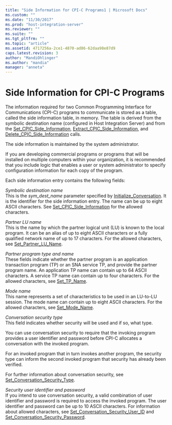 ```yaml
---
title: "Side Information for CPI-C Programs1 | Microsoft Docs"
ms.custom: ""
ms.date: "11/30/2017"
ms.prod: "host-integration-server"
ms.reviewer: ""
ms.suite: ""
ms.tgt_pltfrm: ""
ms.topic: "article"
ms.assetid: 4717256a-2ce1-4870-ad86-62daa98e87d9
caps.latest.revision: 3
author: "MandiOhlinger"
ms.author: "mandia"
manager: "anneta"
---
```

# Side Information for CPI-C Programs
The information required for two Common Programming Interface for Communications (CPI-C) programs to communicate is stored as a table, called the side information table, in memory. The table is derived from the symbolic destination name (configured in Host Integration Server) and from the [Set_CPIC_Side_Information](../HIS2010/set-cpic-side-information-cpi-c-1.md), [Extract_CPIC_Side_Information](../HIS2010/extract-cpic-side-information-cpi-c-2.md), and [Delete_CPIC_Side_Information](../HIS2010/delete-cpic-side-information-cpi-c-1.md) calls.  
  
 The side information is maintained by the system administrator.  
  
 If you are developing commercial programs or programs that will be installed on multiple computers within your organization, it is recommended that you include logic that enables a user or system administrator to specify configuration information for each copy of the program.  
  
 Each side information entry contains the following fields:  
  
 *Symbolic destination name*  
 This is the *sym_dest_name* parameter specified by [Initialize_Conversation](../HIS2010/initialize-conversation-cpi-c-2.md). It is the identifier for the side information entry. The name can be up to eight ASCII characters. See [Set_CPIC_Side_Information](../HIS2010/set-cpic-side-information-cpi-c-1.md) for the allowed characters.  
  
 *Partner LU name*  
 This is the name by which the partner logical unit (LU) is known to the local program. It can be an alias of up to eight ASCII characters or a fully qualified network name of up to 17 characters. For the allowed characters, see [Set_Partner_LU_Name](../HIS2010/set-partner-lu-name-cpi-c-1.md).  
  
 *Partner program type and name*  
 These fields indicate whether the partner program is an application transaction program (TP) or an SNA service TP, and provide the partner program name. An application TP name can contain up to 64 ASCII characters. A service TP name can contain up to four characters. For the allowed characters, see [Set_TP_Name](../HIS2010/set-tp-name-cpi-c-2.md).  
  
 *Mode name*  
 This name represents a set of characteristics to be used in an LU-to-LU session. The mode name can contain up to eight ASCII characters. For the allowed characters, see [Set_Mode_Name](../HIS2010/set-mode-name-cpi-c-1.md).  
  
 *Conversation security type*  
 This field indicates whether security will be used and if so, what type.  
  
 You can use conversation security to require that the invoking program provides a user identifier and password before CPI-C allocates a conversation with the invoked program.  
  
 For an invoked program that in turn invokes another program, the security type can inform the second invoked program that security has already been verified.  
  
 For further information about conversation security, see [Set_Conversation_Security_Type](../HIS2010/set-conversation-security-type-cpi-c-2.md).  
  
 *Security user identifier and password*  
 If you intend to use conversation security, a valid combination of user identifier and password is required to access the invoked program. The user identifier and password can be up to 10 ASCII characters. For information about allowed characters, see [Set_Conversation_Security_User_ID](../HIS2010/set-conversation-security-user-id-cpi-c-2.md) and [Set_Conversation_Security_Password](../HIS2010/set-conversation-security-password-cpi-c-2.md).